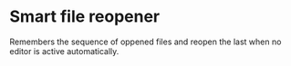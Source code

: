 # Smart file reopener

Remembers the sequence of oppened files and reopen the last when no editor is active automatically.
